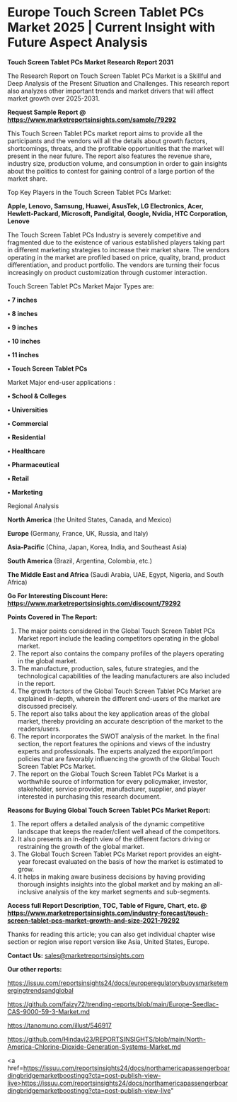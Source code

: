 # Europe Touch Screen Tablet PCs Market 2025 | Current Insight with Future Aspect Analysis

<strong>Touch Screen Tablet PCs Market Research Report 2031</strong>

The Research Report on Touch Screen Tablet PCs Market is a Skillful and Deep Analysis of the Present Situation and Challenges. This research report also analyzes other important trends and market drivers that will affect market growth over 2025-2031.

<strong>Request Sample Report @ <a href=https://www.marketreportsinsights.com/sample/79292>https://www.marketreportsinsights.com/sample/79292</a></strong>

This Touch Screen Tablet PCs market report aims to provide all the participants and the vendors will all the details about growth factors, shortcomings, threats, and the profitable opportunities that the market will present in the near future. The report also features the revenue share, industry size, production volume, and consumption in order to gain insights about the politics to contest for gaining control of a large portion of the market share.

Top Key Players in the Touch Screen Tablet PCs Market:

<strong>Apple, Lenovo, Samsung, Huawei, AsusTek, LG Electronics, Acer, Hewlett-Packard, Microsoft, Pandigital, Google, Nvidia, HTC Corporation, Lenove</strong>

The Touch Screen Tablet PCs Industry is severely competitive and fragmented due to the existence of various established players taking part in different marketing strategies to increase their market share. The vendors operating in the market are profiled based on price, quality, brand, product differentiation, and product portfolio. The vendors are turning their focus increasingly on product customization through customer interaction.

Touch Screen Tablet PCs Market Major Types are:

<strong>• 7 inches

• 8 inches

• 9 inches

• 10 inches

• 11 inches

• Touch Screen Tablet PCs</strong>

Market Major end-user applications :

<strong>• School & Colleges

• Universities

• Commercial

• Residential

• Healthcare

• Pharmaceutical

• Retail

• Marketing</strong>

Regional Analysis

</u><strong><b>North America</b></strong> (the United States, Canada, and Mexico)

<strong><b>Europe </b></strong>(Germany, France, UK, Russia, and Italy)

<strong><b>Asia-Pacific</b></strong> (China, Japan, Korea, India, and Southeast Asia)

<strong><b>South America</b></strong> (Brazil, Argentina, Colombia, etc.)

<strong><b>The Middle East and Africa</b></strong> (Saudi Arabia, UAE, Egypt, Nigeria, and South Africa)

<strong>Go For Interesting Discount Here: <a href=https://www.marketreportsinsights.com/discount/79292>https://www.marketreportsinsights.com/discount/79292</a></strong>

<strong>Points Covered in The Report:</strong>
<ol>
  <li>The major points considered in the Global Touch Screen Tablet PCs Market report include the leading competitors operating in the global market.</li>
  <li>The report also contains the company profiles of the players operating in the global market.</li>
  <li>The manufacture, production, sales, future strategies, and the technological capabilities of the leading manufacturers are also included in the report.</li>
  <li>The growth factors of the Global Touch Screen Tablet PCs Market are explained in-depth, wherein the different end-users of the market are discussed precisely.</li>
  <li>The report also talks about the key application areas of the global market, thereby providing an accurate description of the market to the readers/users.</li>
  <li>The report incorporates the SWOT analysis of the market. In the final section, the report features the opinions and views of the industry experts and professionals. The experts analyzed the export/import policies that are favorably influencing the growth of the Global Touch Screen Tablet PCs Market.</li>
  <li>The report on the Global Touch Screen Tablet PCs Market is a worthwhile source of information for every policymaker, investor, stakeholder, service provider, manufacturer, supplier, and player interested in purchasing this research document.</li>
</ol>
<strong>Reasons for Buying Global Touch Screen Tablet PCs Market Report:</strong>

<ol>
  <li>The report offers a detailed analysis of the dynamic competitive landscape that keeps the reader/client well ahead of the competitors.</li>
  <li>It also presents an in-depth view of the different factors driving or restraining the growth of the global market.</li>
  <li>The Global Touch Screen Tablet PCs Market report provides an eight-year forecast evaluated on the basis of how the market is estimated to grow.</li>
  <li>It helps in making aware business decisions by having providing thorough insights insights into the global market and by making an all-inclusive analysis of the key market segments and sub-segments.</li>
</ol>
<strong>Access full Report Description, TOC, Table of Figure, Chart, etc. @ <a href=https://www.marketreportsinsights.com/industry-forecast/touch-screen-tablet-pcs-market-growth-and-size-2021-79292>https://www.marketreportsinsights.com/industry-forecast/touch-screen-tablet-pcs-market-growth-and-size-2021-79292</a></strong>


Thanks for reading this article; you can also get individual chapter wise section or region wise report version like Asia, United States, Europe.

<strong>Contact Us:</strong>
sales@marketreportsinsights.com

<strong>Our other reports:</strong>

<a href=https://issuu.com/reportsinsights24/docs/europeregulatorybuoysmarketemergingtrendsandglobal>https://issuu.com/reportsinsights24/docs/europeregulatorybuoysmarketemergingtrendsandglobal</a>

<a href=https://github.com/faizy72/trending-reports/blob/main/Europe-Seedlac-CAS-9000-59-3-Market.md>https://github.com/faizy72/trending-reports/blob/main/Europe-Seedlac-CAS-9000-59-3-Market.md</a>

<a href=https://tanomuno.com/illust/546917>https://tanomuno.com/illust/546917</a>

<a href=https://github.com/Hindavi23/REPORTSINSIGHTS/blob/main/North-America-Chlorine-Dioxide-Generation-Systems-Market.md>https://github.com/Hindavi23/REPORTSINSIGHTS/blob/main/North-America-Chlorine-Dioxide-Generation-Systems-Market.md</a>

<a href=https://issuu.com/reportsinsights24/docs/northamericapassengerboardingbridgemarketboostingg?cta=post-publish-view-live>https://issuu.com/reportsinsights24/docs/northamericapassengerboardingbridgemarketboostingg?cta=post-publish-view-live</a>"
